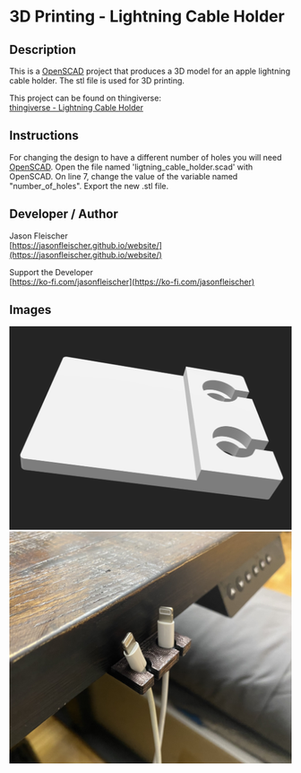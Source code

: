 # 3D Printing - Lightning Cable Holder

## Description
This is a [OpenSCAD](https://openscad.org/) project that produces a 3D model for an apple lightning cable holder. The stl file is used for 3D printing.

This project can be found on thingiverse:  
[thingiverse - Lightning Cable Holder](https://www.thingiverse.com/thing:6297035)

## Instructions
For changing the design to have a different number of holes you will need [OpenSCAD](https://openscad.org/). Open the file named 'ligtning_cable_holder.scad' with OpenSCAD. On line 7, change the value of the variable named "number_of_holes". Export the new .stl file.

## Developer / Author
Jason Fleischer    
[https://jasonfleischer.github.io/website/](https://jasonfleischer.github.io/website/)  

Support the Developer  
[https://ko-fi.com/jasonfleischer](https://ko-fi.com/jasonfleischer)

## Images
![Screenshot](./images/2-holes.png "Sreenshot")
![Screenshot2](./images/3d-print-install.jpeg "Sreenshot2")

